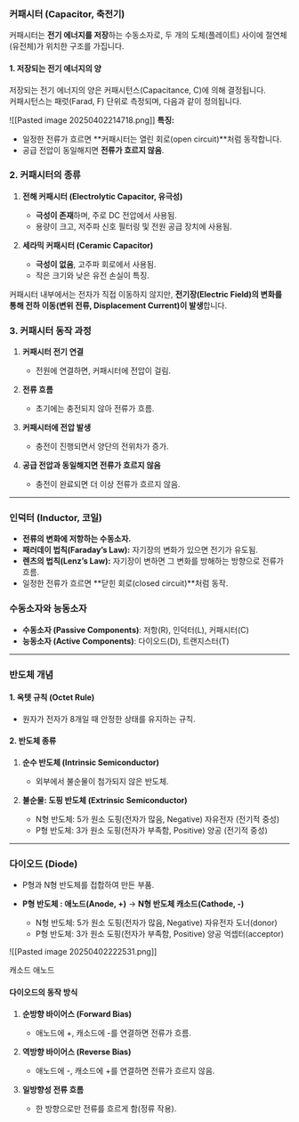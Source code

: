 
### **커패시터 (Capacitor, 축전기)**

커패시터는 **전기 에너지를 저장**하는 수동소자로, 두 개의 도체(플레이트) 사이에 절연체(유전체)가 위치한 구조를 가집니다.

#### **1. 저장되는 전기 에너지의 양**

저장되는 전기 에너지의 양은 커패시턴스(Capacitance, C)에 의해 결정됩니다.  
커패시턴스는 패럿(Farad, F) 단위로 측정되며, 다음과 같이 정의됩니다.

![[Pasted image 20250402214718.png]]
**특징:**

- 일정한 전류가 흐르면 **커패시터는 열린 회로(open circuit)**처럼 동작합니다.
- 공급 전압이 동일해지면 **전류가 흐르지 않음**.

### **2. 커패시터의 종류**

1. **전해 커패시터 (Electrolytic Capacitor, 유극성)**
    
    - **극성이 존재**하며, 주로 DC 전압에서 사용됨.
    - 용량이 크고, 저주파 신호 필터링 및 전원 공급 장치에 사용됨.
        
2. **세라믹 커패시터 (Ceramic Capacitor)**
    
    - **극성이 없음**, 고주파 회로에서 사용됨.
    - 작은 크기와 낮은 유전 손실이 특징.

커패시터 내부에서는 전자가 직접 이동하지 않지만, **전기장(Electric Field)의 변화를 통해 전하 이동(변위 전류, Displacement Current)이 발생**합니다.
### **3. 커패시터 동작 과정**

1. **커패시터 전기 연결**
    - 전원에 연결하면, 커패시터에 전압이 걸림.
        
2. **전류 흐름**
    - 초기에는 충전되지 않아 전류가 흐름.
        
3. **커패시터에 전압 발생**
    - 충전이 진행되면서 양단의 전위차가 증가.
        
4. **공급 전압과 동일해지면 전류가 흐르지 않음**
    - 충전이 완료되면 더 이상 전류가 흐르지 않음.

---
### **인덕터 (Inductor, 코일)**

- **전류의 변화에 저항하는 수동소자.**
- **패러데이 법칙(Faraday’s Law):** 자기장의 변화가 있으면 전기가 유도됨.
- **렌츠의 법칙(Lenz’s Law):** 자기장이 변하면 그 변화를 방해하는 방향으로 전류가 흐름.
- 일정한 전류가 흐르면 **닫힌 회로(closed circuit)**처럼 동작.

### **수동소자와 능동소자**
- **수동소자 (Passive Components)**: 저항(R), 인덕터(L), 커패시터(C)
- **능동소자 (Active Components)**: 다이오드(D), 트랜지스터(T)

---
### **반도체 개념**

#### **1. 옥텟 규칙 (Octet Rule)**

- 원자가 전자가 8개일 때 안정한 상태를 유지하는 규칙.


#### **2. 반도체 종류**

1. **순수 반도체 (Intrinsic Semiconductor)**
    - 외부에서 불순물이 첨가되지 않은 반도체.

2. **불순물: 도핑  반도체 (Extrinsic Semiconductor)**

    - N형 반도체: 5가 원소 도핑(전자가 많음, Negative)     자유전자   (전기적 중성)
    - P형 반도체: 3가 원소 도핑(전자가 부족함, Positive)    양공          (전기적 중성)


---
### **다이오드 (Diode)**

- P형과 N형 반도체를 접합하여 만든 부품.
    
- **P형 반도체 : 애노드(Anode, +)** → **N형 반도체 캐소드(Cathode, -)**


    - N형 반도체: 5가 원소 도핑(전자가 많음, Negative)     자유전자       도너(donor)
    - P형 반도체: 3가 원소 도핑(전자가 부족함, Positive)       양공         억셉터(acceptor)

 ![[Pasted image 20250402222531.png]]


캐소드                          애노드

#### **다이오드의 동작 방식**

1. **순방향 바이어스 (Forward Bias)**
    - 애노드에 +, 캐소드에 -를 연결하면 전류가 흐름.
        
2. **역방향 바이어스 (Reverse Bias)**
    - 애노드에 -, 캐소드에 +를 연결하면 전류가 흐르지 않음.
        
3. **일방향성 전류 흐름**
    - 한 방향으로만 전류를 흐르게 함(정류 작용).